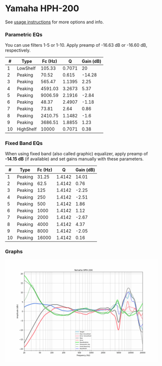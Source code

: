 # Yamaha HPH-200
See [usage instructions](https://github.com/jaakkopasanen/AutoEq#usage) for more options and info.

### Parametric EQs
You can use filters 1-5 or 1-10. Apply preamp of -16.63 dB or -16.60 dB, respectively.

|   # | Type      |   Fc (Hz) |      Q |   Gain (dB) |
|-----|-----------|-----------|--------|-------------|
|   1 | LowShelf  |    105.33 | 0.7071 |       20    |
|   2 | Peaking   |     70.52 | 0.615  |      -14.28 |
|   3 | Peaking   |    565.47 | 1.1395 |        2.25 |
|   4 | Peaking   |   4591.03 | 3.2673 |        5.37 |
|   5 | Peaking   |   9006.59 | 2.1916 |       -2.84 |
|   6 | Peaking   |     48.37 | 2.4907 |       -1.18 |
|   7 | Peaking   |     73.81 | 2.64   |        0.86 |
|   8 | Peaking   |   2410.75 | 1.1482 |       -1.6  |
|   9 | Peaking   |   3686.51 | 1.8855 |        1.23 |
|  10 | HighShelf |  10000    | 0.7071 |        0.38 |

### Fixed Band EQs
When using fixed band (also called graphic) equalizer, apply preamp of **-14.15 dB** (if available) and set gains manually with these parameters.

|   # | Type    |   Fc (Hz) |      Q |   Gain (dB) |
|-----|---------|-----------|--------|-------------|
|   1 | Peaking |     31.25 | 1.4142 |       14.01 |
|   2 | Peaking |     62.5  | 1.4142 |        0.76 |
|   3 | Peaking |    125    | 1.4142 |       -2.25 |
|   4 | Peaking |    250    | 1.4142 |       -2.51 |
|   5 | Peaking |    500    | 1.4142 |        1.86 |
|   6 | Peaking |   1000    | 1.4142 |        1.12 |
|   7 | Peaking |   2000    | 1.4142 |       -2.67 |
|   8 | Peaking |   4000    | 1.4142 |        4.37 |
|   9 | Peaking |   8000    | 1.4142 |       -2.05 |
|  10 | Peaking |  16000    | 1.4142 |        0.16 |

### Graphs
![](./Yamaha%20HPH-200.png)
